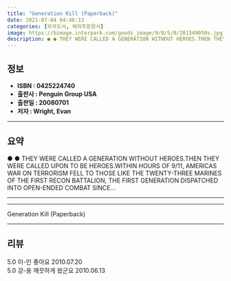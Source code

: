 ```yaml
---
title: "Generation Kill (Paperback)"
date: 2021-07-04 04:46:13
categories: [외국도서, 해외주문원서]
image: https://bimage.interpark.com/goods_image/9/0/5/0/201549050s.jpg
description: ● ● THEY WERE CALLED A GENERATION WITHOUT HEROES.THEN THEY WERE CALLED UPON TO BE HEROES.WITHIN HOURS OF 9/11, AMERICAS WAR ON TERRORISM FELL TO THOSE LIKE TH
---
```


## **정보**

- **ISBN : 0425224740**
- **출판사 : Penguin Group USA**
- **출판일 : 20080701**
- **저자 : Wright, Evan**

------



## **요약**

●  ●  THEY WERE CALLED A GENERATION WITHOUT HEROES.THEN THEY WERE CALLED UPON TO BE HEROES.WITHIN HOURS OF 9/11, AMERICAS WAR ON TERRORISM FELL TO THOSE LIKE THE TWENTY-THREE MARINES OF THE FIRST RECON BATTALION, THE FIRST GENERATION DISPATCHED INTO OPEN-ENDED COMBAT SINCE... 

------



------


Generation Kill (Paperback) 

------


## **리뷰** 

5.0 이-인 좋아요 2010.07.20 <br/>5.0 강-용 깨끗하게 왔군요 2010.06.13 <br/>